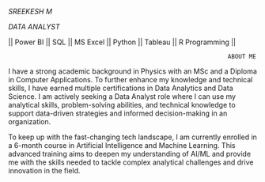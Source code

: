 *SREEKESH M*

*DATA ANALYST*

|| Power BI || SQL || MS Excel || Python || Tableau || R Programming ||

                                                                  ABOUT ME
                                                                             
I have a strong academic background in Physics with an MSc and a Diploma in Computer Applications. To further enhance my knowledge and technical skills, I have earned multiple certifications in Data Analytics and Data Science. I am actively seeking a Data Analyst role where I can use my analytical skills, problem-solving abilities, and technical knowledge to support data-driven strategies and informed decision-making in an organization.

To keep up with the fast-changing tech landscape, I am currently enrolled in a 6-month course in Artificial Intelligence and Machine Learning. This advanced training aims to deepen my understanding of AI/ML and provide me with the skills needed to tackle complex analytical challenges and drive innovation in the field.



<!--
**sreekeshm77/sreekeshm77** is a ✨ _special_ ✨ repository because its `README.md` (this file) appears on your GitHub profile.

Here are some ideas to get you started:

- 🔭 I’m currently working on ...
- 🌱 I’m currently learning ...
- 👯 I’m looking to collaborate on ...
- 🤔 I’m looking for help with ...
- 💬 Ask me about ...
- 📫 How to reach me: ...
- 😄 Pronouns: ...
- ⚡ Fun fact: ...
-->
